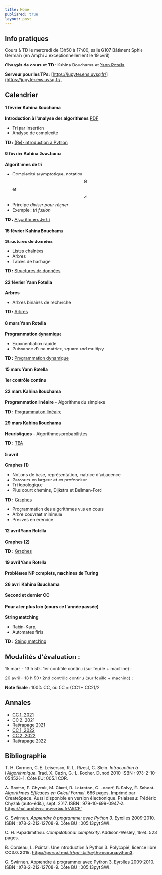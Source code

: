 ```yaml
---
title: Home
published: true
layout: post
---
```


## Info pratiques

Cours & TD le mercredi de 13h50 à 17h00, salle G107 Bâtiment Sphie Germain (en Amphi J exceptionnellement le 19 avril)

**Chargés de cours et TD :** Kahina Bouchama et [Yann Rotella](https://rotella.fr/)

**Serveur pour les TPs:** [https://jupyter.ens.uvsq.fr/](https://jupyter.ens.uvsq.fr/)



## Calendrier

#### 1 février Kahina Bouchama

**Introduction à l'analyse des algorithmes**
[PDF](https://github.com/Kahinabouchama/cours_analyse_algo/blob/main/Introduction%20%C3%A0%20l'analyse%20d'algorithmes.pdf)
   - Tri par insertion
   - Analyse de complexité

**TD :** [(Ré)-introduction à Python](tds/intro-python)



#### 8 février Kahina Bouchama

**Algorithmes de tri**
   - Complexité asymptotique, notation $$\mathcal{\Theta}$$ et $$\mathcal{O}$$
   - Principe *diviser pour régner*
   - Exemple : *tri fusion*
   
   **TD :** [Algorithmes de tri](tds/tris)
   
#### 15 février Kahina Bouchama
   
**Structures de données**
  - Listes chaînées
  - Arbres
  - Tables de hachage
  
  **TD :** [Structures de données](tds/structures-donnees)


#### 22 février Yann Rotella

**Arbres**
   - Arbres binaires de recherche

**TD :** [Arbres](tds/classes-arbres)


#### 8 mars Yann Rotella

**Programmation dynamique**
   - Exponentiation rapide
   - Puissance d'une matrice, square and multiply
    
    
**TD :** [Programmation dynamique](tds/prog-dynamique)

#### 15 mars Yann Rotella

**1er contrôle continu**

#### 22 mars Kahina Bouchama

**Programmation linéaire**
    - Algorithme du simplexe
    
**TD :** [Programmation linéaire](tds/linprog)


#### 29 mars Kahina Bouchama

**Heuristiques**
    - Algorithmes probabilistes
    
**TD :** [TBA](tds/heuristique)



#### 5 avril

**Graphes (1)**
   - Notions de base, représentation, matrice d'adjacence
   - Parcours en largeur et en profondeur
   - Tri topologique
   - Plus court chemins, Dijkstra et Bellman-Ford
   
**TD :** [Graphes](tds/graphes)
- Programmation des algorithmes vus en cours
- Arbre couvrant minimum
- Preuves en exercice

#### 12 avril Yann Rotella

**Graphes (2)**

**TD :** [Graphes](tds/graphes)


#### 19 avril Yann Rotella

**Problèmes NP complets, machines de Turing**



#### 26 avril Kahina Bouchama

**Second et dernier CC**

#### Pour aller plus loin (cours de l'année passée)

**String matching**
   - Rabin-Karp,
   - Automates finis
    
**TD :** [String matching](tds/strings)





## Modalités d'évaluation :

15 mars - 13 h 50 : 1er contrôle continu (sur feuille + machine) : 

26 avril - 13 h 50 : 2nd contrôle continu (sur feuille + machine) :

**Note finale :** 100% CC, où CC = (CC1 + CC2)/2





## Annales

  - [CC 1, 2021](annales/2021-cc1.pdf)
  - [CC 2, 2021](annales/2021-cc2.pdf)
  - [Rattrapage 2021](annales/2021-rat.pdf)
  - [CC 1, 2022](annales/2022-cc1.pdf)
  - [CC 2, 2022](annales/2022-cc2.pdf)
  - [Rattrapage 2022](annales/2022-rat.pdf)
  


## Bibliographie

T. H. Cormen, C. E. Leiserson, R. L. Rivest, C. Stein.
*Introduction à l'Algorithmique*.
Trad. X. Cazin, G.-L. Kocher. Dunod 2010.
ISBN : 978-2-10-054526-1. Côte BU: 005.1 COR.

A. Bostan, F. Chyzak, M. Giusti, R. Lebreton, G. Lecerf, B. Salvy, É. Schost.
*Algorithmes Efficaces en Calcul Formel*.
686 pages. Imprimé par CreateSpace. Aussi disponible en version électronique.
Palaiseau: Frédéric Chyzak (auto-édit.), sept. 2017.
ISBN : 979-10-699-0947-2. <https://hal.archives-ouvertes.fr/AECF/>

G. Swinnen.
*Apprendre à programmer avec Python 3*.
Eyrolles 2009-2010.
ISBN : 978-2-212-12708-9. Côte BU : 005.13pyt SWI.

C. H. Papadimitriou.
*Computational complexity*.
Addison-Wesley, 1994. 523 pages.

B. Cordeau, L. Pointal. Une introduction à Python 3. Polycopié, licence libre CC3.0. 2015. https://perso.limsi.fr/pointal/python:courspython3.

G. Swinnen. Apprendre à programmer avec Python 3. Eyrolles 2009-2010. ISBN : 978-2-212-12708-9. Côte BU : 005.13pyt SWI.
